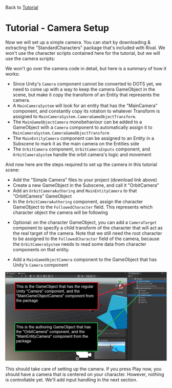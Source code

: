 
Back to [Tutorial](../tutorial.md)

# Tutorial - Camera Setup

Now we will set up a simple camera. You can start by downloading & extracting the "StandardCharacters" package that's included with Rival. We won't use the character scripts contained here for the tutorial, but we will use the camera scripts:

We won't go over the camera code in detail, but here is a summary of how it works:
- Since Unity's `Camera` component cannot be converted to DOTS yet, we need to come up with a way to keep the camera GameObject in the scene, but make it copy the transform of an Entity that represents the camera.
- A `MainCameraSystem` will look for an entity that has the "MainCamera" component, and constantly copy its rotation to whatever Transform is assigned to `MainCameraSystem.CameraGameObjectTransform`.
- The `MainGameObjectCamera` monobehaviour can be added to a GameObject with a `Camera` component to automatically assign it to `MainCameraSystem.CameraGameObjectTransform`
- The `MainEntityCamera` component can be assigned to an Entity in a Subscene to mark it as the main camera on the Entities side
- The `OrbitCamera` component, `OrbitCameraInputs` component, and `OrbitCameraSystem` handle the orbit camera's logic and movement

And now here are the steps required to set up the camera in this tutorial scene:
- Add the "Simple Camera" files to your project (download link above)
- Create a new GameObject in the Subscene, and call it "OrbitCamera"
- Add an `OrbitCameraAuthoring` and `MainEntityCamera` to that "OrbitCamera" GameObject
- In the `OrbitCameraAuthoring` component, assign the character GameObject to the `FollowedCharacter` field. This represents which character object the camera will be following
* Optional: on the character GameObject, you can add a `CameraTarget` component to specify a child transform of the character that will act as the real target of the camera. Note that we still need the root character to be assigned to the `FollowedCharacter` field of the camera, because the `OrbitCameraSystem` needs to read some data from character components on that entity.
- Add a `MainGameObjectCamera` component to the GameObject that has Unity's `Camera` component

![](../Images/tutorial_camera_setup.png)

This should take care of setting up the camera. If you press Play now, you should have a camera that is centered on your character. However, nothing is controllable yet. We'll add input handling in the next section.
